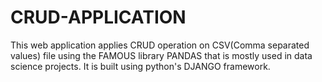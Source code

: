 # CRUD-APPLICATION
This web application applies CRUD operation on CSV(Comma separated values) file using the FAMOUS library PANDAS that is mostly used in data science projects. It is built using python's DJANGO framework.
